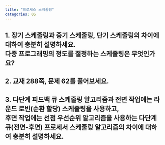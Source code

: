 ```yaml
---
title: "프로세스 스케줄링"
categories: OS
---
```

## **1. 장기 스케줄링과 중기 스케줄링, 단기 스케줄링의 차이에 대하여 충분히 설명하세요.<br/>다중 프로그래밍의 정도를 졀정하는 스케줄링은 무엇인가요?**



## **2. 교재 288쪽, 문제 62를 풀어보세요.**



## **3. 다단계 피드백 큐 스케줄링 알고리즘과 전면 작업에는 라운드 로빈(순환 할당) 스케줄링을 사용하고,<br/>후면 작업에는 선점 우선순위 알고리즘을 사용하는 다단계 큐(전면-후면) 프로세서 스케줄링 알고리즘의 차이에 대하여 충분히 설명하세요.**

